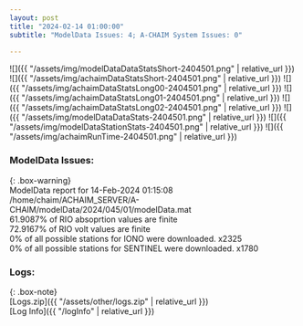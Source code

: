 ```yaml
---
layout: post
title: "2024-02-14 01:00:00"
subtitle: "ModelData Issues: 4; A-CHAIM System Issues: 0"

---
```


![]({{ "/assets/img/modelDataDataStatsShort-2404501.png" | relative_url }})
![]({{ "/assets/img/achaimDataStatsShort-2404501.png" | relative_url }})
![]({{ "/assets/img/achaimDataStatsLong00-2404501.png" | relative_url }})
![]({{ "/assets/img/achaimDataStatsLong01-2404501.png" | relative_url }})
![]({{ "/assets/img/achaimDataStatsLong02-2404501.png" | relative_url }})
![]({{ "/assets/img/modelDataDataStats-2404501.png" | relative_url }})
![]({{ "/assets/img/modelDataStationStats-2404501.png" | relative_url }})
![]({{ "/assets/img/achaimRunTime-2404501.png" | relative_url }})


### ModelData Issues:  
  
{: .box-warning}  
 ModelData report for 14-Feb-2024 01:15:08   
 /home/chaim/ACHAIM_SERVER/A-CHAIM/modelData/2024/045/01/modelData.mat   
 61.9087% of RIO absoprtion values are finite   
 72.9167% of RIO volt values are finite   
 0% of all possible stations for IONO were downloaded. x2325   
 0% of all possible stations for SENTINEL were downloaded. x1780   
  


### Logs:  
  
{: .box-note}  
[Logs.zip]({{ "/assets/other/logs.zip" | relative_url }})  
[Log Info]({{ "/logInfo" | relative_url }})  
